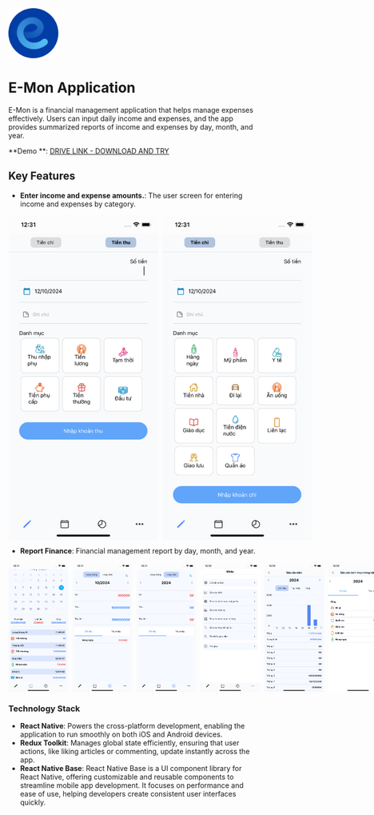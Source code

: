 <img src="https://github.com/leminh2503/financial-management/blob/main/assets/images/icon.png?raw=true" width="100" height="100">

# **E-Mon Application**

E-Mon is a financial management application that helps manage expenses effectively. Users can input daily income and
expenses, and the app provides summarized reports of income and expenses by day, month, and year.

**Demo
**: [DRIVE LINK - DOWNLOAD AND TRY](https://drive.google.com/drive/folders/1f5sEn7Hk-MfCn9LJk6C7dio3B7esRCGz?usp=sharing)

## Key Features

- **Enter income and expense amounts.**: The user screen for entering income and expenses by category.

<div style="display: flex; gap: 8px">
<img src="https://github.com/leminh2503/financial-management/blob/main/assets/demo/1.png?raw=true" width="300">
<img src="https://github.com/leminh2503/financial-management/blob/main/assets/demo/2.png?raw=true" width="300">
</div>

- **Report Finance**: Financial management report by day, month, and year.

<div style="display: flex; gap: 8px">
<img src="https://github.com/leminh2503/financial-management/blob/main/assets/demo/3.png?raw=true" width="120">
<img src="https://github.com/leminh2503/financial-management/blob/main/assets/demo/4.png?raw=true" width="120">
<img src="https://github.com/leminh2503/financial-management/blob/main/assets/demo/5.png?raw=true" width="120">
<img src="https://github.com/leminh2503/financial-management/blob/main/assets/demo/6.png?raw=true" width="120">
<img src="https://github.com/leminh2503/financial-management/blob/main/assets/demo/7.png?raw=true" width="120">
<img src="https://github.com/leminh2503/financial-management/blob/main/assets/demo/8.png?raw=true" width="120">
<img src="https://github.com/leminh2503/financial-management/blob/main/assets/demo/9.png?raw=true" width="120">
<img src="https://github.com/leminh2503/financial-management/blob/main/assets/demo/10.png?raw=true" width="120">
</div>

### Technology Stack

- **React Native**: Powers the cross-platform development, enabling the application to run smoothly on both iOS and
  Android devices.
- **Redux Toolkit**: Manages global state efficiently, ensuring that user actions, like liking articles or commenting,
  update instantly across the app.
- **React Native Base**: React Native Base is a UI component library for React Native, offering customizable and
  reusable components to streamline mobile app development. It focuses on performance and ease of use, helping
  developers create consistent user interfaces quickly.
